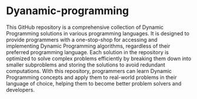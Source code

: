 # Dyanamic-programming
This GitHub repository is a comprehensive collection of Dynamic Programming solutions in various programming languages. It is designed to provide programmers with a one-stop-shop for accessing and implementing Dynamic Programming algorithms, regardless of their preferred programming language. Each solution in the repository is optimized to solve complex problems efficiently by breaking them down into smaller subproblems and storing the solutions to avoid redundant computations. With this repository, programmers can learn Dynamic Programming concepts and apply them to real-world problems in their language of choice, helping them to become better problem solvers and developers.
